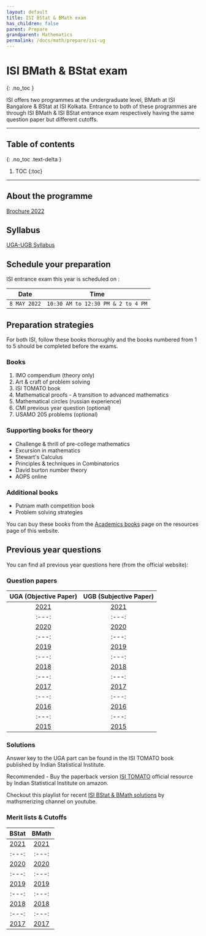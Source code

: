 ```yaml
---
layout: default
title: ISI BStat & BMath exam
has_children: false
parent: Prepare
grandparent: Mathematics
permalink: /docs/math/prepare/isi-ug
---
```


# ISI BMath & BStat exam
{: .no_toc }

ISI offers two programmes at the undergraduate level, BMath at ISI Bangalore & BStat at ISI Kolkata. Entrance to both of these programmes are through ISI BMath & ISI BStat entrance exam respectively having the same question paper but different cutoffs.

---

## Table of contents
{: .no_toc .text-delta }

1. TOC
{:toc}

---

## About the programme
[Brochure 2022](brochure_0.pdf)

## Syllabus
[UGA-UGB Syllabus](BStat-BMath-Syllabus-UGA-UGB-2022.pdf)

## Schedule your preparation
ISI entrance exam this year is scheduled on :

| Date | Time |
| :---: | :---: |
| `8 MAY 2022`| `10:30 AM to 12:30 PM & 2 to 4 PM`|

## Preparation strategies
For both ISI, follow these books thoroughly and the books numbered from 1 to 5 should be completed before the exams.

### Books
1. IMO compendium (theory only)
2. Art & craft of problem solving
3. ISI TOMATO book
4. Mathematical proofs - A transition to advanced mathematics
5. Mathematical circles (russian experience)
6. CMI previous year question (optional)
7. USAMO 205 problems (optional) 

### Supporting books for theory

- Challenge & thrill of pre-college mathematics
- Excursion in mathematics
- Stewart's Calculus
- Principles & techniques in Combinatorics
- David burton number theory
- AOPS online

### Additional books
- Putnam math competition book
- Problem solving strategies

You can buy these books from the [Academics books](https://mathdigilab.github.io/docs/resources/books/academic-books) page on the resources page of this website.

## Previous year questions
You can find all previous year questions here (from the official website):

### Question papers

| UGA (Objective Paper) | UGB (Subjective Paper) |
| :---: | :---: |
| [2021](BStat-BMath-UGA-2021.pdf) | [2021](BStat-BMath-UGB-2021.pdf) |
| :---: | :---: |
| [2020](BStat-BMath-UGA-2020.pdf) | [2020](BStat-BMath-UGB-2020.pdf) |
| :---: | :---: |
| [2019](BStat-BMath-UGA-2019.pdf) | [2019](BStat-BMath-UGB-2019.pdf) |
| :---: | :---: |
| [2018](BStat-BMath-UGA-2018.pdf) | [2018](BStat-BMath-UGB-2018.pdf) |
| :---: | :---: |
| [2017](BStat-BMath-UGA-2017.pdf) | [2017](BStat-BMath-UGB-2017.pdf) |
| :---: | :---: |
| [2016](BStat-BMath-UGA-2016.pdf) | [2016](BStat-BMath-UGB-2016.pdf) |
| :---: | :---: |
| [2015](BStat-BMath-UGA-2015.pdf) | [2015](BStat-BMath-UGB-2015.pdf) |

### Solutions 

Answer key to the UGA part can be found in the ISI TOMATO book published by Indian Statistical Institute.

Recommended - Buy the paperback version [ISI TOMATO](https://www.amazon.in/Test-Mathematics-10-Level-18/dp/8176711098?crid=1YZYNKFZLQ1ZW&keywords=isi+tomato+book+2021-22&qid=1643202425&sprefix=isi+tomato%2Caps%2C178&sr=8-1&linkCode=ll1&tag=shreyaskali-21&linkId=0c928753e110f2516c676dcb2d0b4f4e&language=en_IN&ref_=as_li_ss_tl) official resource by Indian Statistical Institute on amazon.

Checkout this playlist for recent [ISI BStat & BMath solutions](https://youtube.com/playlist?list=PLjF2DElqz-GSu_qzwEBewFP-a0zHO5fXb) by mathsmerizing channel on youtube.

### Merit lists & Cutoffs

| BStat | BMath |
| :---: | :---: |
| [2021](BStat-Merit-List-2021.pdf) | [2021](BMath-Merit-List-2021.pdf) |
| :---: | :---: |
| [2020](BStat-Merit-List-2020.pdf) | [2020](BMath-Merit-List-2020.pdf) |
| :---: | :---: |
| [2019](BStat-Merit-List-2019.pdf) | [2019](BMath-Merit-List-2019.pdf) |
| :---: | :---: |
| [2018](BStat-Merit-List-2018.pdf) | [2018](BMath-Merit-List-2018.pdf) |
| :---: | :---: |
| [2017](BStat-Merit-List-2017.pdf) | [2017](BMath-Merit-List-2017.pdf) |